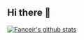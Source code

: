 ## Hi there 👋

[![Fanceir's github stats](https://github-readme-stats.vercel.app/api?username=Fanceir)](https://github.com/anuraghazra/github-readme-stats)

<!--
**Fanceir/Fanceir** is a ✨ _special_ ✨ repository because its `README.md` (this file) appears on your GitHub profile.

Here are some ideas to get you started:

- 🔭 I’m currently working on ...
- 🌱 I’m currently learning ...
- 👯 I’m looking to collaborate on ...
- 🤔 I’m looking for help with ...
- 💬 Ask me about ...
- 📫 How to reach me: ...
- 😄 Pronouns: ...
- ⚡ Fun fact: ...
-->

